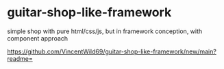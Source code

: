 # guitar-shop-like-framework
simple shop with pure html/css/js, but in framework conception, with component approach

https://github.com/VincentWild69/guitar-shop-like-framework/new/main?readme=
